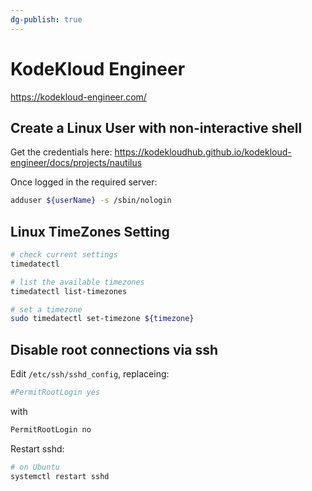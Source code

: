 ```yaml
---
dg-publish: true
---
```

# KodeKloud Engineer

<https://kodekloud-engineer.com/>

## Create a Linux User with non-interactive shell

Get the credentials here: <https://kodekloudhub.github.io/kodekloud-engineer/docs/projects/nautilus>

Once logged in the required server:

```sh
adduser ${userName} -s /sbin/nologin
```


## Linux TimeZones Setting

```sh
# check current settings
timedatectl

# list the available timezones
timedatectl list-timezones

# set a timezone
sudo timedatectl set-timezone ${timezone}
```


## Disable root connections via ssh

Edit `/etc/ssh/sshd_config`, replaceing:
```sh
#PermitRootLogin yes
```
with
```sh
PermitRootLogin no
```

Restart sshd:
```sh
# on Ubuntu
systemctl restart sshd
```

